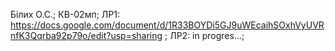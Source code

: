 Білих О.С.;
КВ-02мп;
ЛР1: https://docs.google.com/document/d/1R33BOYDi5GJ9uWEcaihSOxhVyUVRnfK3Qqrba92p79o/edit?usp=sharing ;
ЛР2: in progres...;
